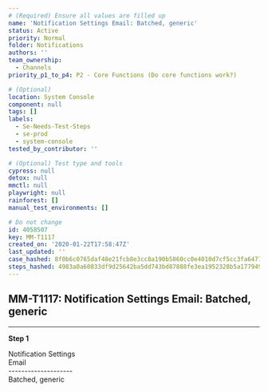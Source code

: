 ```yaml
---
# (Required) Ensure all values are filled up
name: 'Notification Settings Email: Batched, generic'
status: Active
priority: Normal
folder: Notifications
authors: ''
team_ownership:
  - Channels
priority_p1_to_p4: P2 - Core Functions (Do core functions work?)

# (Optional)
location: System Console
component: null
tags: []
labels:
  - Se-Needs-Test-Steps
  - se-prod
  - system-console
tested_by_contributor: ''

# (Optional) Test type and tools
cypress: null
detox: null
mmctl: null
playwright: null
rainforest: []
manual_test_environments: []

# Do not change
id: 4058507
key: MM-T1117
created_on: '2020-01-22T17:58:47Z'
last_updated: ''
case_hashed: 8f0b6c0765daf48e21fcb8e3cc8a190b5860cc0e4010d7cf5cc3fa6477b245d00af2f645d27f6b9339aa395efec99111
steps_hashed: 4983a0a60833df9d25642ba5dd743bd87888fe3ea1952328b5a177949b4a975482ea822847de834c3e071b66d34721f2
---
```


<!-- (Auto-generated) Based on frontmatter's "key" and "name" -->

## MM-T1117: Notification Settings Email: Batched, generic

---

**Step 1**

Notification Settings\
Email\
\--------------------\
Batched, generic
